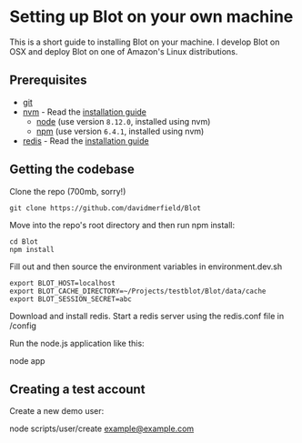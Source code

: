 # Setting up Blot on your own machine

This is a short guide to installing Blot on your machine. I develop Blot on OSX and deploy Blot on one of Amazon's Linux distributions.

## Prerequisites

- [git](https://git-scm.com)
- [nvm](https://github.com/creationix/nvm) - Read the [installation guide](https://github.com/creationix/nvm/blob/master/README.md)
  - [node](https://nodejs.org/en/) (use version ```8.12.0```, installed using nvm)
  - [npm](https://www.npmjs.com) (use version ```6.4.1```, installed using nvm)
- [redis](https://redis.io/) - Read the [installation guide](http://jasdeep.ca/2012/05/installing-redis-on-mac-os-x/)

## Getting the codebase

Clone the repo (700mb, sorry!)

```
git clone https://github.com/davidmerfield/Blot
```

Move into the repo's root directory and then run npm install:

```
cd Blot
npm install
```

Fill out and then source the environment variables in environment.dev.sh

```
export BLOT_HOST=localhost
export BLOT_CACHE_DIRECTORY=~/Projects/testblot/Blot/data/cache
export BLOT_SESSION_SECRET=abc
```

Download and install redis. Start a redis server using the redis.conf file in /config

Run the node.js application like this:

node app

## Creating a test account

Create a new demo user:

node scripts/user/create example@example.com